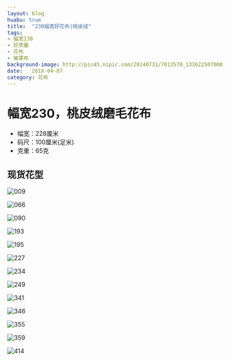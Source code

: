 ```yaml
---
layout: blog
huabu: true
title:  "230幅宽好花布|桃皮绒"
tags:
- 幅宽230
- 好质量
- 花布
- 被罩布
background-image: http://pic45.nipic.com/20140731/7013570_133622507000_2.jpg
date:   2018-04-07 
category: 花布
---
```


# 幅宽230，桃皮绒磨毛花布

- 幅宽：228厘米
- 码尺：100厘米(足米)
- 克重：65克

## 现货花型

![009](http://ww2.sinaimg.cn/large/0060lm7Tly1fprctl76qyj31ed0hsdmw.jpg)

<!--![040](http://ww1.sinaimg.cn/large/0060lm7Tly1fprcurerfwj31hc0mpti5.jpg)-->

![066](http://wx1.sinaimg.cn/mw690/0060lm7Tly1fq3ufwnyvpj31hc0df7b3.jpg)

![090](http://ww1.sinaimg.cn/large/0060lm7Tly1fprcw3lkb0j31ed0hswm4.jpg)

<!--![139](http://ww4.sinaimg.cn/large/0060lm7Tly1fprcwqcvloj31hc0deadi.jpg)-->

![193](http://ww2.sinaimg.cn/large/0060lm7Tly1fprcy056dlj30zk0eon4t.jpg)

![195](http://ww2.sinaimg.cn/large/0060lm7Tly1fptggb2eulj319k0fywie.jpg)

![227](http://wx2.sinaimg.cn/mw690/0060lm7Tly1fq3uklg6rmj30vm0hsjtm.jpg)

![234](http://wx4.sinaimg.cn/mw690/0060lm7Tly1fq3um5lql9j319k0fjtcd.jpg)

![249](http://wx4.sinaimg.cn/mw690/0060lm7Tly1fq3uncvvjvj31kw0dk1kx.jpg)

![341](http://ww1.sinaimg.cn/large/0060lm7Tly1fprcyr1985j30oa06u40k.jpg)

![346](http://ww1.sinaimg.cn/large/0060lm7Tly1fptgjty7dij30oa0btaav.jpg)

![355](http://wx3.sinaimg.cn/mw690/0060lm7Tly1fq3upwwrw1j31kw0ga1i0.jpg)

<!--![358](http://ww4.sinaimg.cn/large/0060lm7Tly1fprcz9womsj31730e8ngc.jpg)-->

![359](http://wx1.sinaimg.cn/mw690/0060lm7Tly1fq3uqwxmghj31jf0hsnfs.jpg)

![414](http://wx4.sinaimg.cn/mw690/0060lm7Tly1fq3uu1mmjvj30wt08f0yt.jpg)

